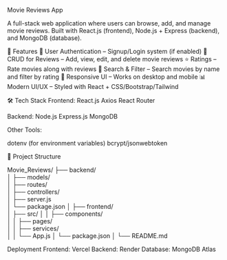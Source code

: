 Movie Reviews App

A full-stack web application where users can browse, add, and manage movie reviews. Built with React.js (frontend), Node.js + Express (backend), and MongoDB (database).

🚀 Features
  🔐 User Authentication – Signup/Login system (if enabled)
  📝 CRUD for Reviews – Add, view, edit, and delete movie reviews 
  ⭐ Ratings – Rate movies along with reviews 
  🔎 Search & Filter – Search movies by name and filter by rating 
  📱 Responsive UI – Works on desktop and mobile
  📊 Modern UI/UX – Styled with React + CSS/Bootstrap/Tailwind

🛠️ Tech Stack
Frontend:
  React.js
  Axios
  React Router

Backend:
  Node.js
  Express.js
  MongoDB
  
Other Tools:

  dotenv (for environment variables)
  bcrypt/jsonwebtoken

📂 Project Structure

Movie_Reviews/
├── backend/             
│   ├── models/          
│   ├── routes/          
│   ├── controllers/     
│   ├── server.js        
│   └── package.json
│
├── frontend/            
│   ├── src/
│   │   ├── components/  
│   │   ├── pages/       
│   │   ├── services/    
│   │   └── App.js
│   └── package.json
│
└── README.md

Deployment
  Frontend: Vercel 
  Backend: Render 
  Database: MongoDB Atlas

